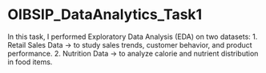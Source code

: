 # OIBSIP_DataAnalytics_Task1
In this task, I performed Exploratory Data Analysis (EDA) on two datasets: 1. Retail Sales Data → to study sales trends, customer behavior, and product performance. 2. Nutrition Data → to analyze calorie and nutrient distribution in food items.

